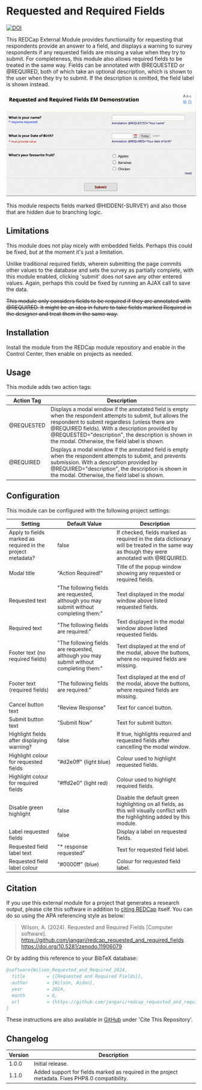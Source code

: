 # Requested and Required Fields

[![DOI](https://zenodo.org/badge/816116155.svg)](https://zenodo.org/doi/10.5281/zenodo.11906078)

This REDCap External Module provides functionality for requesting that respondents provide an answer to a field, and displays a warning to survey respondents if any requested fields are missing a value when they try to submit. For completeness, this module also allows required fields to be treated in the same way. Fields can be annotated with @REQUESTED or @REQUIRED, both of which take an optional description, which is shown to the user when they try to submit. If the description is omitted, the field label is shown instead.

![screencast](screencast.gif)

This module respects fields marked @HIDDEN(-SURVEY) and also those that are hidden due to branching logic.

## Limitations

This module does not play nicely with embedded fields. Perhaps this could be fixed, but at the moment it's just a limitation.

Unlike traditional required fields, wherein submitting the page commits other values to the database and sets the survey as partially complete, with this module enabled, clicking 'submit' does _not_ save any other entered values. Again, perhaps this could be fixed by running an AJAX call to save the data.

~~This module only considers fields to be required if they are annotated with @REQUIRED. It might be an idea in future to take fields marked Required in the designer and treat them in the same way.~~

## Installation

Install the module from the REDCap module repository and enable in the Control Center, then enable on projects as needed.

## Usage

This module adds two action tags:

| Action Tag | Description |
| --- | --- |
| @REQUESTED | Displays a modal window if the annotated field is empty when the respondent attempts to submit, but allows the respondent to submit regardless (unless there are @REQUIRED fields). With a description provided by @REQUESTED="description", the description is shown in the modal. Otherwise, the field label is shown. |
| @REQUIRED | Displays a modal window if the annotated field is empty when the respondent attempts to submit, and prevents submission. With a description provided by @REQUIRED="description", the description is shown in the modal. Otherwise, the field label is shown. |

## Configuration

This module can be configured with the following project settings:

| Setting | Default Value | Description |
| --- | --- | --- |
| Apply to fields marked as required in the project metadata? | false | If checked, fields marked as required in the data dictionary will be treated in the same way as though they were annotated with @REQUIRED. |
| Modal title | "Action Required!" | Title of the popup window showing any requested or required fields. |
| Requested text |  "The following fields are requested, although you may submit without completing them:" | Text displayed in the modal window above listed requested fields. |
| Required text |  "The following fields are required:" | Text displayed in the modal window above listed requested fields. |
| Footer text (no required fields) |  "The following fields are requested, although you may submit without completing them:" | Text displayed at the end of the modal, above the buttons, where no required fields are missing. |
| Footer text (required fields) |  "The following fields are required:" | Text displayed at the end of the modal, above the buttons, where required fields are missing. |
| Cancel button text | "Review Response" | Text for cancel button. |
| Submit button text | "Submit Now" | Text for submit button. |
| Highlight fields after displaying warning? | false | If true, highlights required and requested fields after cancelling the modal window. |
| Highlight colour for requested fields | "#d2e0ff" (light blue) | Colour used to highlight requested fields. |
| Highlight colour for required fields | "#ffd2e0" (light red) | Colour used to highlight required fields. |
| Disable green highlight | false | Disable the default green highlighting on all fields, as this will visually conflict with the highlighting added by this module. |
| Label requested fields | false | Display a label on requested fields. |
| Requested field label text | "* response requested" | Text for requested field label. |
| Requested field label colour | "#0000ff" (blue) | Colour for requested field label. |

## Citation

If you use this external module for a project that generates a research output, please cite this software in addition to [citing REDCap](https://projectredcap.org/resources/citations/) itself. You can do so using the APA referencing style as below:

> Wilson, A. (2024). Requested and Required Fields [Computer software]. https://github.com/jangari/redcap_requested_and_required_fields https://doi.org/10.5281/zenodo.11906079

Or by adding this reference to your BibTeX database:

```bibtex
@software{Wilson_Requested_and_Required_2024,
  title        = {{Requested and Required Fields}},
  author       = {Wilson, Aidan},
  year         = 2024,
  month        = 6,
  url          = {https://github.com/jangari/redcap_requested_and_required_fields}
}
```
These instructions are also available in [GitHub](https://github.com/jangari/redcap_requested_and_required_fields/) under 'Cite This Repository'.

## Changelog

| Version | Description |
| --- | --- |
| 1.0.0 | Initial release. | 
| 1.1.0 | Added support for fields marked as required in the project metadata. Fixes PHP8.0 compatibility. |
